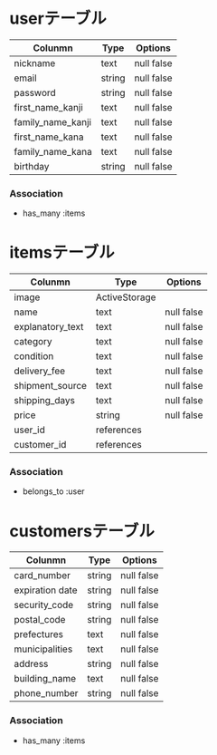 # userテーブル
| Colunmn            | Type            | Options           |
| ----------         | --------------- | ----------------- |
| nickname           | text            | null false        |
| email              | string          | null false        |
| password           | string          | null false        |
| first_name_kanji   | text            | null false        |
| family_name_kanji  | text            | null false        |
| first_name_kana    | text            | null false        |
| family_name_kana   | text            | null false        |
| birthday           | string          | null false        |

### Association
- has_many :items

# itemsテーブル
| Colunmn            | Type            | Options           |
| ----------         | --------------- | ----------------- |
| image              | ActiveStorage   |                   |
| name               | text            | null false        |
| explanatory_text   | text            | null false        |
| category           | text            | null false        |
| condition          | text            | null false        |
| delivery_fee       | text            | null false        |
| shipment_source    | text            | null false        |
| shipping_days      | text            | null false        |
| price              | string          | null false        |
| user_id            | references      |                   |
| customer_id        | references      |                   |

### Association
- belongs_to :user

# customersテーブル
| Colunmn            | Type            | Options           |
| ----------         | --------------- | ----------------- |
| card_number        | string          | null false        |
| expiration date    | string          | null false        |
| security_code      | string          | null false        |
| postal_code        | string          | null false        |
| prefectures        | text            | null false        |
| municipalities     | text            | null false        |
| address            | string          | null false        |
| building_name      | text            | null false        |
| phone_number       | string          | null false        |

### Association
- has_many :items